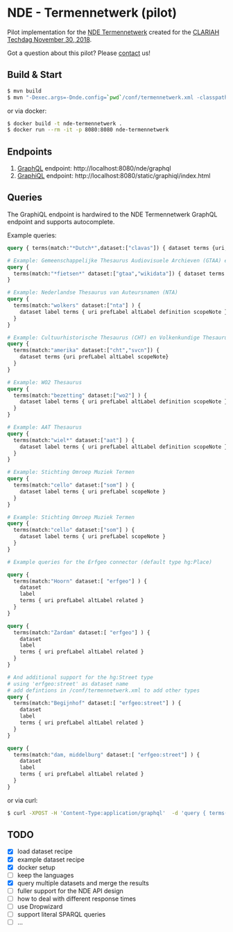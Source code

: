 # NDE - Termennetwerk (pilot)

Pilot implementation for the [NDE Termennetwerk](https://docs.google.com/document/d/11CLVYri6B1h4tHShhEmYYJB-y-bmS5cm3E5e7hZJLiQ/edit?usp=sharing) created for the [CLARIAH Techdag November 30, 2018](https://www.clariah.nl/evenementen/tech-dag-2-2018).

Got a question about this pilot? Please [contact](mailto:tech@netwerkdigitaalerfgoed.nl) us!

## Build & Start

```sh
$ mvn build
$ mvn "-Dexec.args=-Dnde.config=`pwd`/conf/termennetwerk.xml -classpath %classpath nl.knaw.huc.di.nde.Main" -Dexec.executable=java org.codehaus.mojo:exec-maven-plugin:1.5.0:exec
```

or via docker:

```sh
$ docker build -t nde-termennetwerk .
$ docker run --rm -it -p 8080:8080 nde-termennetwerk
```

## Endpoints

1. [GraphQL](https://graphql.org/) endpoint: http://localhost:8080/nde/graphql
2. [GraphiQL](https://github.com/graphql/graphiql) endpoint: http://localhost:8080/static/graphiql/index.html

## Queries

The GraphiQL endpoint is hardwired to the NDE Termennetwerk GraphQL endpoint and supports autocomplete.

Example queries:

```graphql
query { terms(match:"*Dutch*",dataset:["clavas"]) { dataset terms {uri, prefLabel} } }
```

```graphql
# Example: Gemeenschappelijke Thesaurus Audiovisuele Archieven (GTAA) en Wikidata
query {
  terms(match:"*fietsen*" dataset:["gtaa","wikidata"]) { dataset terms {uri prefLabel altLabel} }
}
```

```graphql
# Example: Nederlandse Thesaurus van Auteursnamen (NTA)
query {
  terms(match:"wolkers" dataset:["nta"] ) {
    dataset label terms { uri prefLabel altLabel definition scopeNote }
  }
}
```

```graphql
# Example: Cultuurhistorische Thesaurus (CHT) en Volkenkundige Thesaurus (SVCN)
query {
  terms(match:"amerika" dataset:["cht","svcn"]) {
    dataset terms {uri prefLabel altLabel scopeNote}
  }
}
```
```graphql
# Example: WO2 Thesaurus
query {
  terms(match:"bezetting" dataset:["wo2"] ) {
    dataset label terms { uri prefLabel altLabel definition scopeNote }
  }
}
```
```graphql
# Example: AAT Thesaurus
query {
  terms(match:"wiel*" dataset:["aat"] ) {
    dataset label terms { uri prefLabel altLabel definition scopeNote }
  }
}
```
```graphql
# Example: Stichting Omroep Muziek Termen
query {
  terms(match:"cello" dataset:["som"] ) {
    dataset label terms { uri prefLabel scopeNote }
  }
}
```
```graphql
# Example: Stichting Omroep Muziek Termen
query {
  terms(match:"cello" dataset:["som"] ) {
    dataset label terms { uri prefLabel scopeNote }
  }
}
```
```graphql
# Example queries for the Erfgeo connector (default type hg:Place)

query {
  terms(match:"Hoorn" dataset:[ "erfgeo"] ) {
    dataset
    label
    terms { uri prefLabel altLabel related }
  } 
}

query {
  terms(match:"Zardam" dataset:[ "erfgeo"] ) {
    dataset
    label
    terms { uri prefLabel altLabel related }
  } 
}

# And additional support for the hg:Street type 
# using 'erfgeo:street' as dataset name
# add defintions in /conf/termennetwerk.xml to add other types
query {
  terms(match:"Begijnhof" dataset:[ "erfgeo:street"] ) {
    dataset
    label
    terms { uri prefLabel altLabel related }
  } 
}

query {
  terms(match:"dam, middelburg" dataset:[ "erfgeo:street"] ) {
    dataset
    label
    terms { uri prefLabel altLabel related }
  } 
}

```
or via curl:

```sh
$ curl -XPOST -H 'Content-Type:application/graphql'  -d 'query { terms(match:"Abkhazian",dataset:["clavas"]) { dataset terms {uri, altLabel} } }' http://localhost:8080/nde/graphql
```

## TODO

* [x] load dataset recipe
* [x] example dataset recipe
* [x] docker setup
* [ ] keep the languages
* [x] query multiple datasets and merge the results
* [ ] fuller support for the NDE API design
* [ ] how to deal with different response times
* [ ] use Dropwizard
* [ ] support literal SPARQL queries
* [ ] ...
